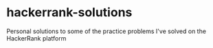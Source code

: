 # hackerrank-solutions
Personal solutions to some of the practice problems I've solved on the HackerRank platform
